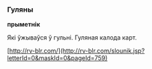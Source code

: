 ### Гуляны
**прыметнік**

Які ўжываўся ў гульні. Гуляная калода карт.

<a rel="author">[http://rv-blr.com/](http://rv-blr.com/slounik.jsp?letterId=0&maskId=0&pageId=759)</a>

